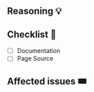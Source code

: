 <!--
Thanks for your interest in the project. Bugs filed and PRs submitted are appreciated!

Please make sure that you are familiar with and follow the Code of Conduct for
this project (found in the CODE_OF_CONDUCT.md file).

Also, please make sure you're familiar with and follow the instructions in the
contributing guidelines (found in the CONTRIBUTING.md file).

If you're new to contributing to open source projects, you might find this free
video course helpful: https://kcd.im/pull-request

Please fill out the information below to expedite the review and (hopefully)
merge of your pull request!
-->

## Reasoning 💡

<!--
What changes are being made? What feature/bug is being fixed here?

IMPORTANT: Which, if any, adapter is being affected? Or are you wanting to add
a new one?
 -->

## Checklist 🧢

<!-- Feel free cross items ( like this `~[] item~` ) if they're irrelevant to your changes.

To check an item, place an `x` in the box like so: `- [x] Documentation`. -->

- [ ] Documentation
- [ ] Page Source

<!-- In your opinion, is this ready to be merged as soon as it's reviewed? -->

## Affected issues 🎟

<!--
Please [scout and link issues](https://github.com/nextauthjs/next-auth/issues) that might be solved by this PR.

If you write `"Fixes"` or `"Closes"` before the issue link like so:

```
Fixes #359
```

the connected issue will be automatically closed once the PR is merged and hence help with maintenance of the library 😊

-->
